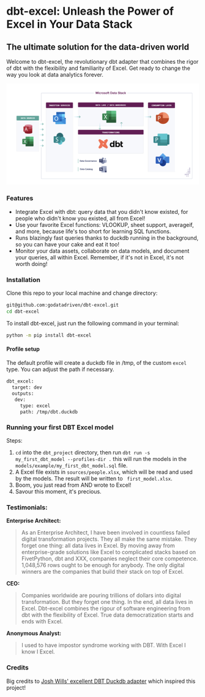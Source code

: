 # dbt-excel: Unleash the Power of Excel in Your Data Stack

## The ultimate solution for the data-driven world

Welcome to dbt-excel, the revolutionary dbt adapter that combines the rigor of dbt with the flexibility and familiarity of Excel. Get ready to change the way you look at data analytics forever.

![dbt-excel logo](assets/dbt-excel.png)

### Features

- Integrate Excel with dbt: query data that you didn't know existed, for people who didn't know you existed, all from Excel!
- Use your favorite Excel functions: VLOOKUP, sheet support, averageif, and more, because life's too short for learning SQL functions.
- Runs blazingly fast queries thanks to duckdb running in the background, so you can have your cake and eat it too!
- Monitor your data assets, collaborate on data models, and document your queries, all within Excel. Remember, if it's not in Excel, it's not worth doing!

### **Installation**

Clone this repo to your local machine and change directory:

```bash
git@github.com:godatadriven/dbt-excel.git
cd dbt-excel
```

To install dbt-excel, just run the following command in your terminal:

```bash
python -m pip install dbt-excel
```


#### Profile setup

The default profile will create a duckdb file in /tmp, of the custom `excel` type. You can adjust the path if necessary.

```
dbt_excel:
  target: dev
  outputs:
   dev:
     type: excel
     path: /tmp/dbt.duckdb

```


### Running your first DBT Excel model

Steps:

1. `cd` into the `dbt_project` directory, then run `dbt run -s my_first_dbt_model --profiles-dir .` this will run the models in the `models/example/my_first_dbt_model.sql` file.
2. A Excel file exists in `sources/people.xlsx`, which will be read and used by the models. The result will be written to ` first_model.xlsx`.
3. Boom, you just read from AND wrote to Excel!
4. Savour this moment, it's precious.

### Testimonials:

**Enterprise Architect:**

> As an Enterprise Architect, I have been involved in countless failed digital transformation projects. They all make the same mistake. They forget one thing: all data lives in Excel. By moving away from enterprise-grade solutions like Excel to complicated stacks based on FivetPython, dbt and XXX, companies neglect their core competence. 1,048,576 rows ought to be enough for anybody. The only digital winners are the companies that build their stack on top of Excel.

**CEO:**

> Companies worldwide are pouring trillions of dollars into digital transformation. But they forget one thing. In the end, all data lives in Excel. Dbt-excel combines the rigour of software engineering from dbt with the flexibility of Excel. True data democratization starts and ends with Excel.

**Anonymous Analyst:**
> I used to have impostor syndrome working with DBT. With Excel I know I Excel.


### Credits

Big credits to [Josh Wills' excellent DBT Duckdb adapter](https://github.com/jwills/dbt-duckdb) which inspired this project!
